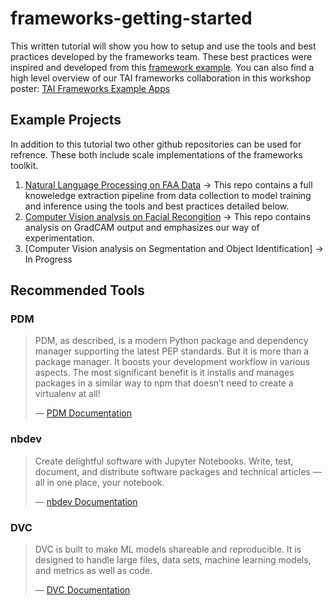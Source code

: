 frameworks-getting-started
================

<!-- WARNING: THIS FILE WAS AUTOGENERATED! DO NOT EDIT! -->

This written tutorial will show you how to setup and use the tools and
best practices developed by the frameworks team. These best practices
were inspired and developed from this [framework
example](https://github.com/nd-crane/framework-example). You can also
find a high level overview of our TAI frameworks collaboration in 
this workshop poster:
[TAI Frameworks Example Apps](https://github.com/nd-crane/frameworks-getting-started/blob/main/TAI%20Frameworks%20Apps%20Poster%20Spring23.pdf)


## Example Projects

In addition to this tutorial two other github repositories can be used
for refrence. These both include scale implementations of the frameworks
toolkit.

1.  [Natural Language Processing on FAA
    Data](https://github.com/nd-crane/Explain2Me-Framework-Exampled) -\>
    This repo contains a full knoweledge extraction pipeline from data
    collection to model training and inference using the tools and best
    practices detailed below.
2.  [Computer Vision analysis on Facial
    Recongition](https://github.com/nd-crane/Explain2Me-Framework-Example)
    -\> This repo contains analysis on GradCAM output and emphasizes our
    way of experimentation.
3.  [Computer Vision analysis on Segmentation and Object Identification]
    -\> In Progress

## Recommended Tools

### PDM

> PDM, as described, is a modern Python package and dependency manager
> supporting the latest PEP standards. But it is more than a package
> manager. It boosts your development workflow in various aspects. The
> most significant benefit is it installs and manages packages in a
> similar way to npm that doesn’t need to create a virtualenv at all!
>
> — [PDM Documentation](https://pdm.fming.dev/latest/#introduction)

### nbdev

> Create delightful software with Jupyter Notebooks. Write, test,
> document, and distribute software packages and technical articles —
> all in one place, your notebook.
>
> — [nbdev Documentation](https://nbdev.fast.ai/)

### DVC

> DVC is built to make ML models shareable and reproducible. It is
> designed to handle large files, data sets, machine learning models,
> and metrics as well as code.
>
> — [DVC Documentation](https://dvc.org/)
